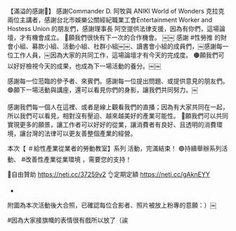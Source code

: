 ---
---
【滿溢的感謝🙏】
感謝Commander D. 阿牧與 ANIKI World of Wonders 克拉克兩位主講者，感謝台北市娛樂公關經紀職業工會Entertainment Worker and Hostess Union 的朋友們，感謝理事長 阿空提供法律支援，因為有你們，這場論壇，才有機會成立。
🔴願我們很快有下一次的合作機會。
￼￼
感謝 #性勞推 的財會小組、募款小組、活動小組、社群小組￼￼、讀書會小組的成員們，￼感謝每一位工作人員，￼因為大家的共同工作，這場論壇才有今天的完成度。
🟠願我們可以好好檢視今天的成果，也成為下一場活動的養分。￼￼

感謝每一位蒞臨的參予者、來賓們。感謝每一位提出問題、或提供意見的朋友們。
🟢願下一場活動與講座，還可以看見你們的身影，讓我們共同努力。￼

感謝我們每一個人在這裡、或者是線上觀看我們的直播；因為有大家共同在一起，所以我們可以看見，相對沒有壓迫、越來越美好的產業可能性。
🔵願我們可以共同實現更多的願景，讓工作者可以好好的從業，讓消費者有良好、且透明的消費環境，讓台灣的法律可以更友善整個產業的經營。

本次【 ＃給性產業從業者的勞動教室】系列 活動，完滿結束！
🟣持續舉辦系列活動、 #改善性產業從業環境 ，需要您的支持！

🤟自由贊助
https://neti.cc/37259v2
👌定期定額
https://neti.cc/gAknEYY

-
附圖為本次活動後大合照，已確認每位合影者、照片被放上粉專的意願：）￼

#因為大家接旗幟的表情很有戲所以放了（誒